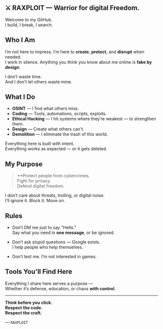 ## ⚔️ RAXPLOIT — Warrior for digital Freedom.

Welcome to my GitHub.  
I build, I break, I search.

## Who I Am

I’m not here to impress. I’m here to **create**, **protect**, and **disrupt** when needed.  
I work in silence. Anything you think you know about me online is **fake by design**.

I don’t waste time.  
And I don’t let others waste mine.

## What I Do

- **OSINT** — I find what others miss.  
- **Coding** — Tools, automations, scripts, exploits.  
- **Ethical Hacking** — I hit systems where they’re weakest — to strengthen them.  
- **Design** — Create what others can't.  
- **Demolition** — I eliminate the trash of this world.

Everything here is built with intent.  
Everything works as expected — or it gets deleted.

## My Purpose

> **Protect people from cybercrimes.  
> Fight for privacy.  
> Defend digital freedom.

I don’t care about threats, trolling, or digital noise.  
I’ll ignore it. Block it. Move on.

## Rules

- Don’t DM me just to say "Hello."  
  Say what you need in **one message**, or be ignored.

- Don’t ask stupid questions — Google exists.  
  I help people who help themselves.

- Don’t test me. I’m not interested in games.

## Tools You'll Find Here

Everything I share here serves a purpose —  
Whether it’s defense, education, or chaos **with control**.

---

**Think before you click.  
Respect the code.  
Respect the craft.**

— `RAXPLOIT`
